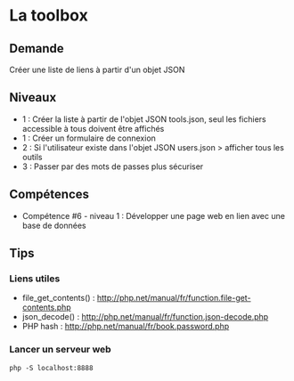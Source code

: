 # La toolbox

## Demande
Créer une liste de liens à partir d'un objet JSON

## Niveaux
* 1 : Créer la liste à partir de l'objet JSON tools.json, seul les fichiers accessible à tous doivent être affichés
* 1 : Créer un formulaire de connexion
* 2 : Si l'utilisateur existe dans l'objet JSON users.json > afficher tous les outils
* 3 : Passer par des mots de passes plus sécuriser

## Compétences
* Compétence #6 - niveau 1 : Développer une page web en lien avec une base de données

## Tips
### Liens utiles
- file_get_contents() : http://php.net/manual/fr/function.file-get-contents.php
- json_decode() : http://php.net/manual/fr/function.json-decode.php
- PHP hash : http://php.net/manual/fr/book.password.php

### Lancer un serveur web
    php -S localhost:8888 

